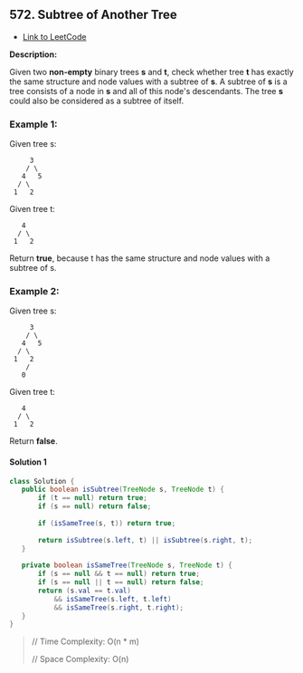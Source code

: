 ## 572. Subtree of Another Tree

- [Link to LeetCode](https://leetcode.com/problems/subtree-of-another-tree/)

**Description:**



Given two **non-empty** binary trees **s** and **t**, check whether tree **t** has exactly the same structure and node values with a subtree of **s**. A subtree of **s** is a tree consists of a node in **s** and all of this node's descendants. The tree **s** could also be considered as a subtree of itself.



<!-- tabs:start -->

### **Example 1:**

Given tree s:

```
     3
    / \
   4   5
  / \
 1   2
```

Given tree t:

```
   4 
  / \
 1   2
```

Return **true**, because t has the same structure and node values with a subtree of s.

 

### **Example 2:**

Given tree s:

```
     3
    / \
   4   5
  / \
 1   2
    /
   0
```

Given tree t:

```
   4
  / \
 1   2
```

Return **false**.

<!-- tabs:end -->





<!-- tabs:start -->

#### **Solution 1**



```java
class Solution {
   public boolean isSubtree(TreeNode s, TreeNode t) {
       if (t == null) return true;
       if (s == null) return false;
      
       if (isSameTree(s, t)) return true;
      
       return isSubtree(s.left, t) || isSubtree(s.right, t);
   }
  
   private boolean isSameTree(TreeNode s, TreeNode t) {
       if (s == null && t == null) return true;
       if (s == null || t == null) return false;
       return (s.val == t.val)
           && isSameTree(s.left, t.left)
           && isSameTree(s.right, t.right);
   }
}
```



> // Time Complexity: O(n * m)
>
> // Space Complexity: O(n)

<!-- tabs:end -->



